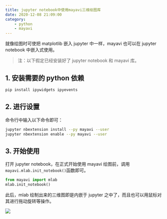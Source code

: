 ```yaml
---
title: jupyter notebook中使用mayavi三维绘图库
date: 2020-12-08 21:09:00
category:
    - python
    - mayavi
---
```


就像绘图时可使把 matplotlib 嵌入 jupyter 中一样，mayavi 也可以在 jupyter notebook 中嵌入式使用。

<!-- more -->

> 注：以下假定已经安装好了 jupyter notebook 和 mayavi 库。

## 1. 安装需要的 python 依赖

```bash
pip install ipywidgets ipyevents
```

## 2. 进行设置

命令行中输入以下命令即可：

```bash
jupyter nbextension install --py mayavi --user
jupyter nbextension enable --py mayavi --user
```

## 3. 开始使用

打开 jupyter notebook，在正式开始使用 mayavi 绘图前，调用`mayavi.mlab.init_notebook()`函数即可。

```python
from mayavi import mlab
mlab.init_notebook()
```

此后，mlab 绘制出来的三维图即是内嵌于 jupyter 之中了，而且也可以用鼠标对其进行拖动旋转等操作。

![](https://figure-bed.chua-n.com/blog/jupyter%20notebook中使用mayavi/jupyter效果图.png)
